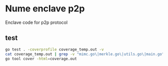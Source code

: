 # Nume enclave p2p

Enclave code for p2p protocol

## test

```sh
go test . -coverprofile coverage_temp.out -v
cat coverage_temp.out | grep -v "mimc.go\|merkle.go\|utils.go\|main.go" > coverage.out  
go tool cover -html=coverage.out
```

